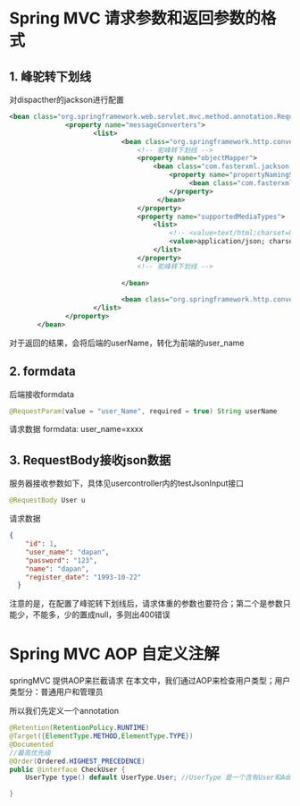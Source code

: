 # Spring MVC 请求参数和返回参数的格式
## 1. 峰驼转下划线

对dispacther的jackson进行配置
```xml
<bean class="org.springframework.web.servlet.mvc.method.annotation.RequestMappingHandlerAdapter">
              <property name="messageConverters">
                     <list>
                            <bean class="org.springframework.http.converter.json.MappingJackson2HttpMessageConverter">
                            	<!-- 驼峰转下划线 -->
                            	<property name="objectMapper">
                    				<bean class="com.fasterxml.jackson.databind.ObjectMapper">
                        				<property name="propertyNamingStrategy">
                           					 <bean class="com.fasterxml.jackson.databind.PropertyNamingStrategy.LowerCaseWithUnderscoresStrategy" />
                        				</property>
                   					 </bean>
                				</property>
                				<property name="supportedMediaTypes">
                    				<list>
                        				<!-- <value>text/html;charset=UTF-8</value> -->
                        				<value>application/json; charset=UTF-8</value>
                    				</list>
                				</property>
                            	<!-- 驼峰转下划线 -->
                            
                            </bean>
                            
                            <bean class="org.springframework.http.converter.FormHttpMessageConverter"/>
                     </list>
              </property>
       </bean>
```

对于返回的结果，会将后端的userName，转化为前端的user_name

## 2. formdata
后端接收formdata
``` java
@RequestParam(value = "user_Name", required = true) String userName
````
请求数据   formdata: user_name=xxxx

## 3. RequestBody接收json数据

服务器接收参数如下，具体见usercontroller内的testJsonInput接口
``` java
@RequestBody User u
```

请求数据
```json
{
    "id": 1,
    "user_name": "dapan",
    "password": "123",
    "name": "dapan",
    "register_date": "1993-10-22"
  }
```

注意的是，在配置了峰驼转下划线后，请求体重的参数也要符合；第二个是参数只能少，不能多，少的置成null，多则出400错误

# Spring MVC AOP 自定义注解
springMVC 提供AOP来拦截请求
在本文中，我们通过AOP来检查用户类型；用户类型分：普通用户和管理员

所以我们先定义一个annotation
```java
@Retention(RetentionPolicy.RUNTIME)  
@Target({ElementType.METHOD,ElementType.TYPE})  
@Documented  
//最高优先级  
@Order(Ordered.HIGHEST_PRECEDENCE)  
public @interface CheckUser {
	UserType type() default UserType.User; //UserType 是一个含有User和Admin的枚举类型

}
```



